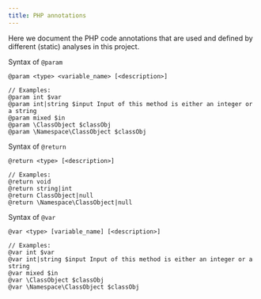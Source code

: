 ```yaml
---
title: PHP annotations
---
```


Here we document the PHP code annotations that are used and defined by different (static) analyses in this project.

Syntax of `@param`

```
@param <type> <variable_name> [<description>]

// Examples:
@param int $var
@param int|string $input Input of this method is either an integer or a string
@param mixed $in
@param \ClassObject $classObj
@param \Namespace\ClassObject $classObj
```

Syntax of `@return`

```
@return <type> [<description>]

// Examples:
@return void
@return string|int
@return ClassObject|null
@return \Namespace\ClassObject|null
```

Syntax of `@var`

```
@var <type> [variable_name] [<description>]

// Examples:
@var int $var
@var int|string $input Input of this method is either an integer or a string
@var mixed $in
@var \ClassObject $classObj
@var \Namespace\ClassObject $classObj
```
